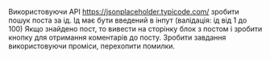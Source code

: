 Використовуючи API https://jsonplaceholder.typicode.com/ зробити пошук поста за ід.
Ід має бути введений в інпут (валідація: ід від 1 до 100) 
Якщо знайдено пост, то вивести на сторінку блок з постом і зробити кнопку для отримання коментарів до посту.
Зробити завдання використовуючи проміси, перехопити помилки.